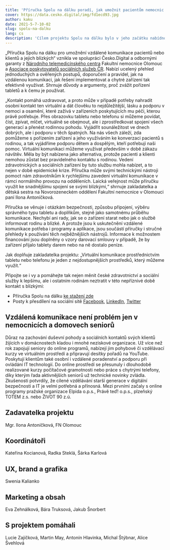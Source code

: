 ```yaml
---
title: 'Příručka Spolu na dálku poradí, jak umožnit pacientům nemocnic nebo klientům sociálních služeb vzdálenou komunikaci s jejich blízkými'
cover: https://data.cesko.digital/img/fd1ecd93.jpg
author: kaku
date: 2021-5-7-10-02
slug: spolu-na-dalku
lang: cs
description: 'Cílem projektu Spolu na dálku bylo v jeho začátku nabídnout poskytovatelům zdravotnických a sociálních služeb chytrá zařízení, díky kterým by svým klientům umožnili vzdálenou komunikaci s jejich blízkými. Výzkum, který vznikl ve spolupráci se zástupci nemocnic, domovů pro seniory, domovů se speciální péčí a zástupci dvou pilotních projektů, však ukázal, že finance nejsou vždy tou hlavní překážkou.'
---
```


„Příručka Spolu na dálku pro umožnění vzdálené komunikace pacientů nebo klientů a jejich blízkých“ vznikla ve spolupráci Česko.Digital a odbornými garanty z [Národního telemedicínského centra](https://ntmc.fnol.cz/) Fakultní nemocnice Olomouc a [Asociace poskytovatelů sociálních služeb ČR](https://www.apsscr.cz/). Nabízí ucelený přehled jednoduchých a ověřených postupů, doporučení a pravidel, jak na vzdálenou komunikaci, jak řešení implementovat a chytré zařízení tak efektivně využívat. Shrnuje důvody a argumenty, proč zvážit pořízení tabletů a k čemu je používat.

„Kontakt pomáhá uzdravovat, a proto může v případě potřeby nahradit osobní kontakt ten virtuální a dát člověku to nejdůležitější, lásku a podporu v nemoci a osamění, které zažívá v zařízeních poskytujících mu péči, kterou právě potřebuje. Přes obrazovku tabletu nebo telefonu si můžeme povídat, číst, zpívat, mlčet, virtuálně se obejmout, ale i zprostředkovat spojení všech generací a přenést rodinnou pohodu. Vyjádřit sounáležitost ve dnech dobrých, ale i podporu v těch špatných. Na nás všech záleží, zda pomůžeme s pořízením zařízení a jeho využíváním ke konverzaci pacientů s rodinou, a tak vyjádříme podporu dětem a dospělým, kteří potřebují naši pomoc. Virtuální komunikaci můžeme využívat především v době zákazu návštěv. Měla by být nabízena jako alternativa, protože pacienti a klienti nemohou zůstat bez pravidelného kontaktu s rodinou. Vedení zdravotnických a sociálních zařízení by tuto službu mohla nabízet, a to nejen v době epidemické krize. Příručka může svými technickými nástroji pomoct nám zdravotníkům k rychlejšímu zavedení virtuální komunikace v rámci normálního provozu na odděleních. Laická veřejnost může příručku využít ke snadnějšímu spojení se svými blízkými,“ shrnuje zakladatelka a dětská sestra na Novorozeneckém oddělení Fakultní nemocnice v Olomouci paní Ilona Antoníčková.

Příručka se věnuje i otázkám bezpečnosti, způsobu připojení, výběru správného typu tabletu a doplňkům, stejně jako samotnému průběhu komunikace. Nechybí ani rady, jak se o zařízení starat nebo jak o službě informovat rodinu a blízké. A protože jsou k uskutečnění vzdálené komunikace potřeba i programy a aplikace, jsou součástí příručky i stručné přehledy k používání těch nejběžnějších nástrojů. Informace k možnostem financování jsou doplněny o vzory darovací smlouvy v případě, že by zařízení přijalo tablety darem nebo na ně dostalo peníze.

Jak doplňuje zakladatelka projektu: „Virtuální komunikace prostřednictvím tabletu nebo telefonu je jeden z nejdostupnějších prostředků, který můžeme využít.“

Připojte se i vy a pomáhejte tak nejen měnit české zdravotnictví a sociální služby k lepšímu, ale i ostatním rodinám neztratit v této nepříznivé době kontakt s blízkými:

* Příručka Spolu na dálku [ke stažení zde](http://cesko.digital/go/spolu)
* Posty k přesdílení na sociální sítě [Facebook](https://www.facebook.com/cesko.digital/photos/a.2360054424238229/2940107469566252), [LinkedIn](https://www.linkedin.com/posts/cesko-digital_vzd%C3%A1len%C3%A1-komunikace-se-za-posledn%C3%AD-rok-za%C4%8Dala-activity-6790657923958894592-GYHX), [Twitter](https://twitter.com/CeskoDigital/status/1384892210609594372?s=20)

## Vzdálená komunikace není problém jen v nemocnicích a domovech seniorů

Důraz na zachování duševní pohody a sociálních kontaktů svých klientů žijících v domácnostech kladou i mnohé neziskové organizace. Už více než rok zapojují seniory do online programů, nabízejí jim pohybové či vzdělávací kurzy ve virtuálním prostředí a připravují desítky pořadů na YouTube. Poskytují klientům také osobní i vzdálené poradenství a podporu při ovládání IT technologií. Do online prostředí se přesunuly i dlouhodobě realizované kurzy počítačové gramotnosti nebo práce s chytrými telefony, díky kterým řada aktivnějších seniorů už technické novinky zvládla. Zkušenosti potvrdily, že cílené vzdělávání starší generace v digitální bezpečnosti a IT je velmi potřebná a přínosná. Mezi prvními začaly s online programy pražské organizace Elpida o.p.s., Právě teď! o.p.s., plzeňský TOTEM z.s. nebo ŽIVOT 90 z.ú.

## Zadavatelka projektu

Mgr. Ilona Antoníčková, FN Olomouc

## Koordinátoři

Kateřina Kocianová, Radka Steklá, Šárka Karlová

## UX, brand a grafika

Swenia Kalianko

## Marketing a obsah

Eva Zehnálková, Bára Truksová, Jakub Šnorbert

## S projektem pomáhali

Lucie Zajíčková, Martin May, Antonín Hlavinka, Michal Štýbnar, Alice Švehlová
